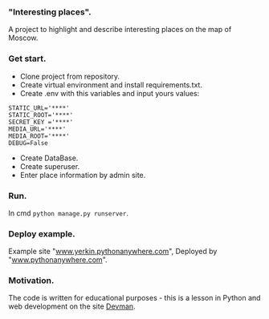 ### "Interesting places".
A project to highlight and describe interesting places on 
the map of Moscow.

### Get start.
- Clone project from repository.
- Create virtual environment and install requirements.txt.
- Create .env with this variables and input yours values:
```.env
STATIC_URL='****'
STATIC_ROOT='****'
SECRET_KEY ='****'
MEDIA_URL='****'
MEDIA_ROOT='****'
DEBUG=False
```
- Create DataBase.
- Create superuser.
- Enter place information by admin site.

### Run.
In cmd ```python manage.py runserver```.

### Deploy example.
Example site "www.yerkin.pythonanywhere.com", Deployed by "www.pythonanywhere.com".

### Motivation.
The code is written for educational purposes - this is a lesson in Python and web development on the site [Devman](https://dvmn.org).